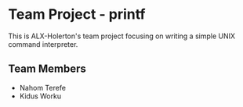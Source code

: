 # Team Project - printf

This is ALX-Holerton's team project focusing on writing a simple UNIX command interpreter.

## Team Members

* Nahom Terefe
* Kidus Worku
